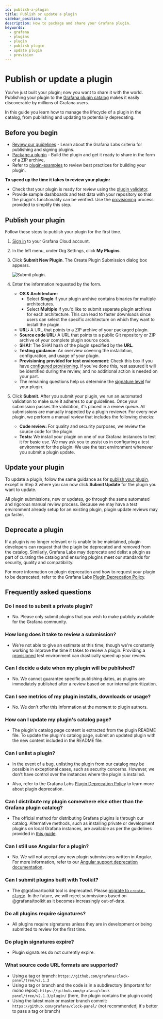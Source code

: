 ```yaml
---
id: publish-a-plugin
title: Publish or update a plugin
sidebar_position: 4
description: How to package and share your Grafana plugin.
keywords:
  - grafana
  - plugins
  - plugin
  - publish plugin
  - update plugin
  - provision
---
```


# Publish or update a plugin

You've just built your plugin; now you want to share it with the world. Publishing your plugin to the [Grafana plugin catalog](https://grafana.com/plugins) makes it easily discoverable by millions of Grafana users.

In this guide you learn how to manage the lifecycle of a plugin in the catalog, from publishing and updating to potentially deprecating.

## Before you begin

- [Review our guidelines](https://grafana.com/legal/plugins/#plugin-publishing-and-signing-criteria) - Learn about the Grafana Labs criteria for publishing and signing plugins.
- [Package a plugin](./package-a-plugin.md) - Build the plugin and get it ready to share in the form of a ZIP archive.
- Refer to [plugin-examples](https://github.com/grafana/grafana-plugin-examples) to review best practices for building your plugin.

**To speed up the time it takes to review your plugin:**

- Check that your plugin is ready for review using the [plugin validator](https://github.com/grafana/plugin-validator).
- Provide sample dashboards and test data with your repository so that the plugin's functionality can be verified. Use the [provisioning](./provide-test-environment.md) process provided to simplify this step.

## Publish your plugin

Follow these steps to publish your plugin for the first time.

1. [Sign in](https://grafana.com/auth/sign-in) to your Grafana Cloud account.
1. In the left menu, under Org Settings, click **My Plugins**.
1. Click **Submit New Plugin**. The Create Plugin Submission dialog box appears.

   ![Submit plugin.](/img/plugins-submission-create.png)

1. Enter the information requested by the form.
   - **OS & Architecture:**
     - Select **Single** if your plugin archive contains binaries for multiple architectures.
     - Select **Multiple** if you'd like to submit separate plugin archives for each architecture.
       This can lead to faster downloads since users can select the specific architecture on which they want to install the plugin.
   - **URL:** A URL that points to a ZIP archive of your packaged plugin.
   - **Source code URL:** A URL that points to a public Git repository or ZIP archive of your complete plugin source code.
   - **SHA1:** The SHA1 hash of the plugin specified by the **URL**.
   - **Testing guidance:** An overview covering the installation, configuration, and usage of your plugin.
   - **Provisioning provided for test environment:** Check this box if you have [configured provisioning](./provide-test-environment.md). If you've done this, rest assured it will be identified during the review, and no additional action is needed on your part.
   - The remaining questions help us determine the [signature level](https://grafana.com/legal/plugins/#what-are-the-different-classifications-of-plugins) for your plugin.
1. Click **Submit**.
   After you submit your plugin, we run an automated validation to make sure it adheres to our guidelines.
   Once your submission passes the validation, it's placed in a review queue.
   All submissions are manually inspected by a plugin reviewer.
   For every new plugin, we perform a manual review that includes the following checks:

   - **Code review:** For quality and security purposes, we review the source code for the plugin.
   - **Tests:** We install your plugin on one of our Grafana instances to test it for basic use.
     We may ask you to assist us in configuring a test environment for the plugin.
     We use the test environment whenever you submit a plugin update.

## Update your plugin

To update a plugin, follow the same guidance as for [publish your plugin](#publish-your-plugin), except in Step 3 where you can now click **Submit Update** for the plugin you want to update.

All plugin submissions, new or updates, go through the same automated and rigorous manual review process. Because we may have a test environment already setup for an existing plugin, plugin update reviews may go faster.

## Deprecate a plugin

If a plugin is no longer relevant or is unable to be maintained, plugin developers can request that the plugin be deprecated and removed from the catalog. Similarly, Grafana Labs may deprecate and delist a plugin as part of curating the catalog and ensuring plugins meet our standards for security, quality and compatibility.

For more information on plugin deprecation and how to request your plugin to be deprecated, refer to the Grafana Labs [Plugin Deprecation Policy](https://grafana.com/legal/plugin-deprecation/).

## Frequently asked questions

### Do I need to submit a private plugin?

- No. Please only submit plugins that you wish to make publicly available for the Grafana community.

### How long does it take to review a submission?

- We're not able to give an estimate at this time, though we're constantly working to improve the time it takes to review a plugin. Providing a [provisioned](./provide-test-environment.md) test environment can drastically speed up your review.

### Can I decide a date when my plugin will be published?

- No. We cannot guarantee specific publishing dates, as plugins are immediately published after a review based on our internal prioritization.

### Can I see metrics of my plugin installs, downloads or usage?

- No. We don't offer this information at the moment to plugin authors.

### How can I update my plugin's catalog page?

- The plugin's catalog page content is extracted from the plugin README file.
  To update the plugin's catalog page, submit an updated plugin with the new content included in the README file.

### Can I unlist a plugin?

- In the event of a bug, unlisting the plugin from our catalog may be possible in exceptional cases, such as security concerns. However, we don't have control over the instances where the plugin is installed.

- Also, refer to the Grafana Labs [Plugin Deprecation Policy](https://grafana.com/legal/plugin-deprecation/) to learn more about plugin deprecation.

### Can I distribute my plugin somewhere else other than the Grafana plugin catalog?

- The official method for distributing Grafana plugins is through our catalog. Alternative methods, such as installing private or development plugins on local Grafana instances, are available as per the guidelines provided in [this guide](https://grafana.com/docs/grafana/latest/administration/plugin-management#install-plugin-on-local-grafana).

### Can I still use Angular for a plugin?

- No. We will not accept any new plugin submissions written in Angular. For more information, refer to our [Angular support deprecation documentation](https://grafana.com/docs/grafana/latest/developers/angular_deprecation/).

### Can I submit plugins built with Toolkit?

- The @grafana/toolkit tool is deprecated. Please [migrate to `create-plugin`](../migration-guides/migrate-from-toolkit.mdx). In the future, we will reject submissions based on @grafana/toolkit as it becomes increasingly out-of-date.

### Do all plugins require signatures?

- All plugins require signatures unless they are in development or being submitted to review for the first time.

### Do plugin signatures expire?

- Plugin signatures do not currently expire.

### What source code URL formats are supported?

- Using a tag or branch: `https://github.com/grafana/clock-panel/tree/v2.1.3`
- Using a tag or branch and the code is in a subdirectory (important for mono repos): `https://github.com/grafana/clock-panel/tree/v2.1.3/plugin/` (here, the plugin contains the plugin code)
- Using the latest main or master branch commit: `https://github.com/grafana/clock-panel/` (not recommended, it's better to pass a tag or branch)
